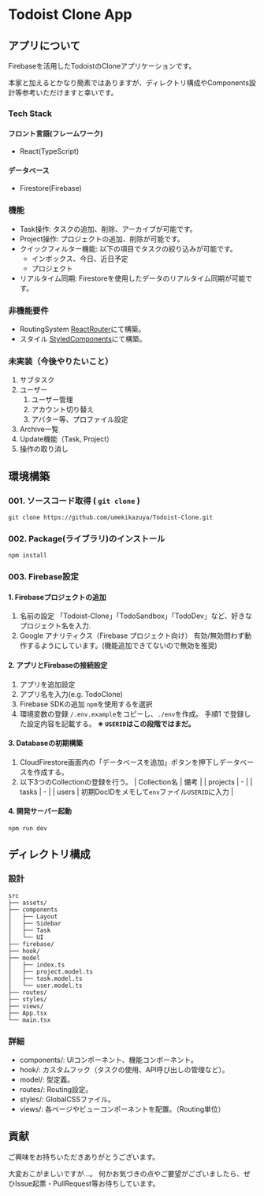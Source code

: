 # Todoist Clone App

## アプリについて
Firebaseを活用したTodoistのCloneアプリケーションです。

本家と加えるとかなり簡素ではありますが、ディレクトリ構成やComponents設計等参考いただけますと幸いです。

### Tech Stack
#### フロント言語(フレームワーク)
- React(TypeScript)

#### データベース
- Firestore(Firebase)

### 機能
- Task操作: タスクの追加、削除、アーカイブが可能です。
- Project操作: プロジェクトの追加、削除が可能です。
- クイックフィルター機能: 以下の項目でタスクの絞り込みが可能です。
  - インボックス、今日、近日予定
  - プロジェクト
- リアルタイム同期: Firestoreを使用したデータのリアルタイム同期が可能です。

### 非機能要件
- RoutingSystem
[ReactRouter](https://reactrouter.com/en/main)にて構築。
- スタイル
[StyledComponents](https://styled-components.com/)にて構築。

### 未実装（今後やりたいこと）
1. サブタスク
2. ユーザー
   1. ユーザー管理
   2. アカウント切り替え
   3. アバター等、プロファイル設定
3. Archive一覧
4. Update機能（Task, Project）
5. 操作の取り消し


## 環境構築
### 001. ソースコード取得 ( `git clone` )
```shell
git clone https://github.com/umekikazuya/Todoist-Clone.git
```

### 002. Package(ライブラリ)のインストール
```shell
npm install
```

### 003. Firebase設定
#### 1. Firebaseプロジェクトの追加
1. 名前の設定
「Todoist-Clone」「TodoSandbox」「TodoDev」など、好きなプロジェクト名を入力.
2. Google アナリティクス（Firebase プロジェクト向け）
有効/無効問わず動作するようにしています。(機能追加できてないので無効を推奨)

#### 2. アプリとFirebaseの接続設定
1. アプリを追加設定
  1. アプリ名を入力(e.g. TodoClone)
  2. Firebase SDKの追加
  `npm`を使用するを選択
2. 環境変数の登録
`/.env.example`をコピーし、`./env`を作成。
手順1 で登録した設定内容を記載する。
**※ `USERID`はこの段階ではまだ。**

#### 3. Databaseの初期構築
1. CloudFirestore画面内の「データベースを追加」ボタンを押下しデータベースを作成する。
2. 以下3つのCollectionの登録を行う。
| Collection名 | 備考 |
| projects | - |
| tasks | - |
| users | 初期DocIDをメモして`env`ファイル`USERID`に入力 |

#### 4. 開発サーバー起動
```shell
npm run dev
```

## ディレクトリ構成
### 設計

```
src
├── assets/
├── components
│   ├── Layout
│   ├── Sidebar
│   ├── Task
│   └── UI
├── firebase/
├── hook/
├── model
│   ├── index.ts
│   ├── project.model.ts
│   ├── task.model.ts
│   └── user.model.ts
├── routes/
├── styles/
├── views/
├── App.tsx
└── main.tsx
```
### 詳細
- components/: UIコンポーネント、機能コンポーネント。
- hook/: カスタムフック（タスクの使用、API呼び出しの管理など）。
- model/: 型定義。
- routes/: Routing設定。
- styles/: GlobalCSSファイル。
- views/: 各ページやビューコンポーネントを配置。（Routing単位）

## 貢献
ご興味をお持ちいただきありがとうございます。

大変おこがましいですが...。
何かお気づきの点やご要望がございましたら、ぜひIssue起票・PullRequest等お待ちしています。
